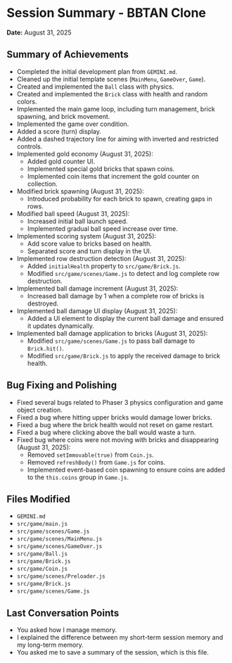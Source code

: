 # Session Summary - BBTAN Clone

**Date:** August 31, 2025

## Summary of Achievements

*   Completed the initial development plan from `GEMINI.md`.
*   Cleaned up the initial template scenes (`MainMenu`, `GameOver`, `Game`).
*   Created and implemented the `Ball` class with physics.
*   Created and implemented the `Brick` class with health and random colors.
*   Implemented the main game loop, including turn management, brick spawning, and brick movement.
*   Implemented the game over condition.
*   Added a score (turn) display.
*   Added a dashed trajectory line for aiming with inverted and restricted controls.
*   Implemented gold economy (August 31, 2025):
    *   Added gold counter UI.
    *   Implemented special gold bricks that spawn coins.
    *   Implemented coin items that increment the gold counter on collection.
*   Modified brick spawning (August 31, 2025):
    *   Introduced probability for each brick to spawn, creating gaps in rows.
*   Modified ball speed (August 31, 2025):
    *   Increased initial ball launch speed.
    *   Implemented gradual ball speed increase over time.
*   Implemented scoring system (August 31, 2025):
    *   Add score value to bricks based on health.
    *   Separated score and turn display in the UI.
*   Implemented row destruction detection (August 31, 2025):
    *   Added `initialHealth` property to `src/game/Brick.js`.
    *   Modified `src/game/scenes/Game.js` to detect and log complete row destruction.
*   Implemented ball damage increment (August 31, 2025):
    *   Increased ball damage by 1 when a complete row of bricks is destroyed.
*   Implemented ball damage UI display (August 31, 2025):
    *   Added a UI element to display the current ball damage and ensured it updates dynamically.
*   Implemented ball damage application to bricks (August 31, 2025):
    *   Modified `src/game/scenes/Game.js` to pass ball damage to `Brick.hit()`.
    *   Modified `src/game/Brick.js` to apply the received damage to brick health.

## Bug Fixing and Polishing

*   Fixed several bugs related to Phaser 3 physics configuration and game object creation.
*   Fixed a bug where hitting upper bricks would damage lower bricks.
*   Fixed a bug where the brick health would not reset on game restart.
*   Fixed a bug where clicking above the ball would waste a turn.
*   Fixed bug where coins were not moving with bricks and disappearing (August 31, 2025):
    *   Removed `setImmovable(true)` from `Coin.js`.
    *   Removed `refreshBody()` from `Game.js` for coins.
    *   Implemented event-based coin spawning to ensure coins are added to the `this.coins` group in `Game.js`.

## Files Modified

*   `GEMINI.md`
*   `src/game/main.js`
*   `src/game/scenes/Game.js`
*   `src/game/scenes/MainMenu.js`
*   `src/game/scenes/GameOver.js`
*   `src/game/Ball.js`
*   `src/game/Brick.js`
*   `src/game/Coin.js`
*   `src/game/scenes/Preloader.js`
*   `src/game/Brick.js`
*   `src/game/scenes/Game.js`

## Last Conversation Points

*   You asked how I manage memory.
*   I explained the difference between my short-term session memory and my long-term memory.
*   You asked me to save a summary of the session, which is this file.